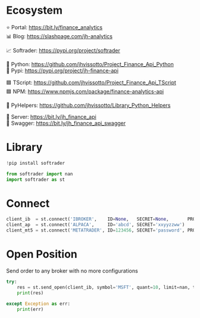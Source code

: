 # Ecosystem

⭐ Portal:     https://bit.ly/finance_analytics  
📊 Blog:       https://slashpage.com/jh-analytics  

📈 Softrader:  https://pypi.org/project/softrader

🐍 Python:     https://github.com/jhvissotto/Project_Finance_Api_Python  
🐍 Pypi:       https://pypi.org/project/jh-finance-api  

🟦 TScript:    https://github.com/jhvissotto/Project_Finance_Api_TScript  
🟦 NPM:        https://www.npmjs.com/package/finance-analytics-api  

🧮 PyHelpers:  https://github.com/jhvissotto/Library_Python_Helpers  

🔌 Server:     https://bit.ly/jh_finance_api  
🔌 Swagger:    https://bit.ly/jh_finance_api_swagger  



# Library

```py
!pip install softrader
```

```py
from softrader import nan
import softrader as st
```


# Connect

```py
client_ib  = st.connect('IBROKER',    ID=None,   SECRET=None,       PROVIDER=4002)
client_ap  = st.connect('ALPACA',     ID='abcd', SECRET='xxyyzzww')
client_mt5 = st.connect('METATRADER', ID=123456, SECRET='password', PROVIDER='brokername')
```


# Open Position
Send order to any broker with no more configurations

```py
try: 
    res = st.send_open(client_ib, symbol='MSFT', quant=10, limit=nan, tp=nan, sl=nan, tif='GTC')
    print(res)

except Exception as err:
    print(err)
```